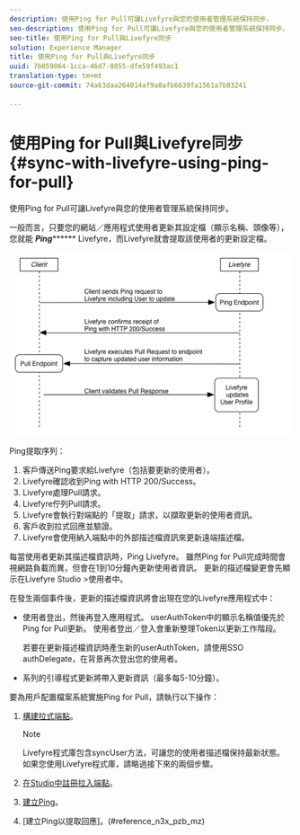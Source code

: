 ```yaml
---
description: 使用Ping for Pull可讓Livefyre與您的使用者管理系統保持同步。
seo-description: 使用Ping for Pull可讓Livefyre與您的使用者管理系統保持同步。
seo-title: 使用Ping for Pull與Livefyre同步
solution: Experience Manager
title: 使用Ping for Pull與Livefyre同步
uuid: 7b059064-1cca-46d7-8055-dfe59f493ac1
translation-type: tm+mt
source-git-commit: 74a63daa264014af9a8afb6639fa1561a7b83241

---
```



# 使用Ping for Pull與Livefyre同步{#sync-with-livefyre-using-ping-for-pull}

使用Ping for Pull可讓Livefyre與您的使用者管理系統保持同步。

一般而言，只要您的網站／應用程式使用者更新其設定檔（顯示名稱、頭像等），您就能 ***Ping********* Livefyre，而Livefyre就會提取該使用者的更新設定檔。

![](assets/Ping-for-Pull.png)

Ping提取序列：

1. 客戶傳送Ping要求給Livefyre（包括要更新的使用者）。
1. Livefyre確認收到Ping with HTTP 200/Success。
1. Livefyre處理Pull請求。
1. Livefyre佇列Pull請求。
1. Livefyre會執行對端點的「提取」請求，以擷取更新的使用者資訊。
1. 客戶收到拉式回應並驗證。
1. Livefyre會使用納入端點中的外部描述檔資訊來更新遠端描述檔。

每當使用者更新其描述檔資訊時，Ping Livefyre。 雖然Ping for Pull完成時間會視網路負載而異，但會在1到10分鐘內更新使用者資訊。 更新的描述檔變更會先顯示在Livefyre Studio &gt;使用者中。

在發生兩個事件後，更新的描述檔資訊將會出現在您的Livefyre應用程式中：

* 使用者登出，然後再登入應用程式。 userAuthToken中的顯示名稱值優先於Ping for Pull更新。 使用者登出／登入會重新整理Token以更新工作階段。

   若要在更新描述檔資訊時產生新的userAuthToken，請使用SSO authDelegate，在背景再次登出您的使用者。

* 系列的引導程式更新將帶入更新資訊（最多每5-10分鐘）。

要為用戶配置檔案系統實施Ping for Pull，請執行以下操作：

1. [構建拉式端點](#t_build_the_pull_endpoint)。

   >[!NOTE]
   >
   >Livefyre程式庫包含syncUser方法，可讓您的使用者描述檔保持最新狀態。 如果您使用Livefyre程式庫，請略過接下來的兩個步驟。

1. [在Studio中註冊拉入端點](#register_the_endpoint_with_studio)。
1. [建立Ping](#t_build_the_ping)。
1. [建立Ping以提取回應]。(#reference_n3x_pzb_mz)
